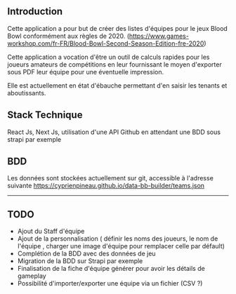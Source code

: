 
## Introduction

Cette application a pour but de créer des listes d'équipes pour le jeux Blood Bowl conformément aux règles de 2020.
(https://www.games-workshop.com/fr-FR/Blood-Bowl-Second-Season-Edition-fre-2020)

Cette application a vocation d'être un outil de calculs rapides pour les joueurs amateurs de compétitions en leur fournissant le moyen d'exporter sous PDF leur équipe pour une éventuelle impression.

Elle est actuellement en état d'ébauche permettant d'en saisir les tenants et aboutissants.

## Stack Technique

React Js, Next Js, utilisation d'une API Github en attendant une BDD sous strapi par exemple

## BDD

Les données sont stockées actuellement sur git, accessible à l'adresse suivante https://cyprienpineau.github.io/data-bb-builder/teams.json

------------

## TODO

- Ajout du Staff d'équipe
- Ajout de la personnalisation ( définir les noms des joueurs, le nom de l'équipe , charger une image d'équipe pour remplacer celle par défault)
- Complétion de la BDD avec des données de jeu
- Migration de la BDD sur Strapi par exemple
- Finalisation de la fiche d'équipe générer pour avoir les détails de gameplay
- Possibilité d'importer/exporter une équipe via un fichier (CSV ?)

